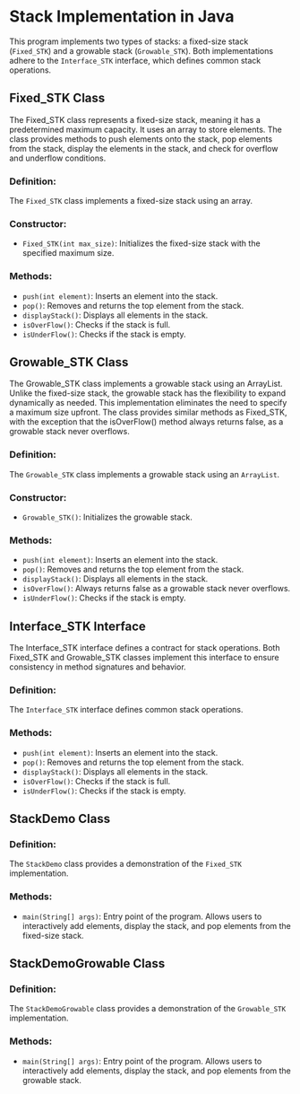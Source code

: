 # Stack Implementation in Java

This program implements two types of stacks: a fixed-size stack (`Fixed_STK`) and a growable stack (`Growable_STK`). Both implementations adhere to the `Interface_STK` interface, which defines common stack operations.

## Fixed_STK Class
The Fixed_STK class represents a fixed-size stack, meaning it has a predetermined maximum capacity. It uses an array to store elements. The class provides methods to push elements onto the stack, pop elements from the stack, display the elements in the stack, and check for overflow and underflow conditions.

### Definition:
The `Fixed_STK` class implements a fixed-size stack using an array.

### Constructor:
- `Fixed_STK(int max_size)`: Initializes the fixed-size stack with the specified maximum size.

### Methods:
- `push(int element)`: Inserts an element into the stack.
- `pop()`: Removes and returns the top element from the stack.
- `displayStack()`: Displays all elements in the stack.
- `isOverFlow()`: Checks if the stack is full.
- `isUnderFlow()`: Checks if the stack is empty.

## Growable_STK Class
The Growable_STK class implements a growable stack using an ArrayList. Unlike the fixed-size stack, the growable stack has the flexibility to expand dynamically as needed. This implementation eliminates the need to specify a maximum size upfront. The class provides similar methods as Fixed_STK, with the exception that the isOverFlow() method always returns false, as a growable stack never overflows.

### Definition:
The `Growable_STK` class implements a growable stack using an `ArrayList`.

### Constructor:
- `Growable_STK()`: Initializes the growable stack.

### Methods:
- `push(int element)`: Inserts an element into the stack.
- `pop()`: Removes and returns the top element from the stack.
- `displayStack()`: Displays all elements in the stack.
- `isOverFlow()`: Always returns false as a growable stack never overflows.
- `isUnderFlow()`: Checks if the stack is empty.

## Interface_STK Interface
The Interface_STK interface defines a contract for stack operations. Both Fixed_STK and Growable_STK classes implement this interface to ensure consistency in method signatures and behavior.

### Definition:
The `Interface_STK` interface defines common stack operations.

### Methods:
- `push(int element)`: Inserts an element into the stack.
- `pop()`: Removes and returns the top element from the stack.
- `displayStack()`: Displays all elements in the stack.
- `isOverFlow()`: Checks if the stack is full.
- `isUnderFlow()`: Checks if the stack is empty.

## StackDemo Class

### Definition:
The `StackDemo` class provides a demonstration of the `Fixed_STK` implementation.

### Methods:
- `main(String[] args)`: Entry point of the program. Allows users to interactively add elements, display the stack, and pop elements from the fixed-size stack.

## StackDemoGrowable Class

### Definition:
The `StackDemoGrowable` class provides a demonstration of the `Growable_STK` implementation.

### Methods:
- `main(String[] args)`: Entry point of the program. Allows users to interactively add elements, display the stack, and pop elements from the growable stack.

